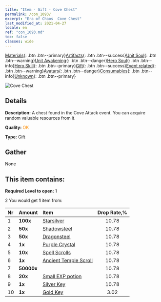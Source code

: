 ```yaml
---
title: "Item - Gift - Cove Chest"
permalink: /con_1093/
excerpt: "Era of Chaos  Cove Chest"
last_modified_at: 2021-04-27
locale: en
ref: "con_1093.md"
toc: false
classes: wide
---
```

 [Materials](/Items/){: .btn .btn--primary}[Artifacts](/Items/Artifacts/){: .btn .btn--success}[Unit Soul](/Items/UnitSoul/){: .btn .btn--warning}[Unit Awakening](/Items/UnitAwakening/){: .btn .btn--danger}[Hero Soul](/Items/HeroSoul/){: .btn .btn--info}[Hero Skill](/Items/HeroSkill/){: .btn .btn--primary}[Gift](/Items/Gift/){: .btn .btn--success}[Event related](/Items/Events/){: .btn .btn--warning}[Avatars](/Items/Avatars/){: .btn .btn--danger}[Consumables](/Items/Consumables/){: .btn .btn--info}[Unknown](/Items/Unknown/){: .btn .btn--primary}

 ![Cove Chest](/images/t/i_690021.png)

## Details
 **Description:** A chest found in the Cove Attack event. You can acquire random valuable resources from it.

 **Quality:** <span style="color: #FF8C00">OK</span>

 **Type:** Gift

## Gather

  None

## This item contains:

 **Required Level to open:** 1

 2 You would get **1** item  from:

  | Nr | Amount |     Item    | Drop Rate,% |
  |:---|:-------|:------------|:---------:|
  | 1 |  **100x** | [Starsilver](/Items/con_882/) | 10.78 | 
  | 2 |  **50x** | [Shadowsteel](/Items/con_881/) | 10.78 | 
  | 3 |  **50x** | [Dragonsteel](/Items/con_880/) | 10.78 | 
  | 4 |  **1x** | [Purple Crystal](/Items/con_720/) | 10.78 | 
  | 5 |  **10x** | [Spell Scrolls](/Items/con_694/) | 10.78 | 
  | 6 |  **1x** | [Ancient Temple Scroll](/Items/con_697/) | 10.78 | 
  | 7 |  **50000x** | <i class="fas fa-coins"/> | 10.78 | 
  | 8 |  **20x** | [Small EXP potion](/Items/con_701/) | 10.78 | 
  | 9 |  **1x** | [Silver Key](/Items/con_693/) | 10.78 | 
  | 10 |  **1x** | [Gold Key](/Items/con_783/) | 3.02 | 
